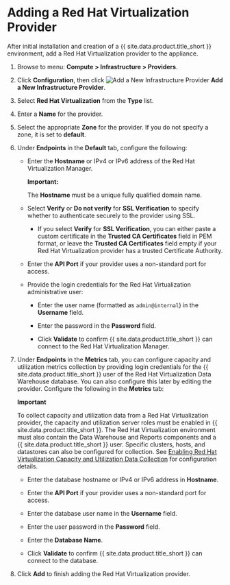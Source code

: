 # Adding a Red Hat Virtualization Provider

After initial installation and creation of a {{ site.data.product.title_short }}
environment, add a Red Hat Virtualization provider to the appliance.

1.  Browse to menu: **Compute > Infrastructure > Providers**.

2.  Click **Configuration**, then
    click ![Add a New Infrastructure Provider](../images/1862.png) **Add a New Infrastructure Provider**.

3.  Select **Red Hat Virtualization** from the **Type** list.    

4.  Enter a **Name** for the provider.

5.  Select the appropriate **Zone** for the provider. If you do not specify a zone, it is set to **default**.

6.  Under **Endpoints** in the **Default** tab, configure the following:

      - Enter the **Hostname** or IPv4 or IPv6 address of the Red Hat Virtualization Manager.

        **Important:**

        The **Hostname** must be a unique fully qualified domain name.

      - Select **Verify** or **Do not verify** for **SSL Verification** to specify whether to authenticate securely to the provider using SSL.

          - If you select **Verify** for **SSL Verification**, you can either paste a custom certificate in the **Trusted CA Certificates** field in PEM format, or leave the **Trusted CA Certificates** field empty if your Red Hat Virtualization provider has a trusted Certificate Authority.
      
      - Enter the **API Port** if your provider uses a non-standard port for access.

      - Provide the login credentials for the Red Hat Virtualization administrative user:

          - Enter the user name (formatted as `admin@internal`) in the **Username** field.

          - Enter the password in the **Password** field.
          
          - Click **Validate** to confirm {{ site.data.product.title_short }} can connect to the Red Hat Virtualization Manager.

7.  Under **Endpoints** in the **Metrics** tab, you can configure capacity and utilization metrics collection by providing login credentials for the {{ site.data.product.title_short }} user of the Red Hat Virtualization Data Warehouse database. You can also configure this later by editing the provider. Configure the following in the **Metrics** tab:

    **Important**

    To collect capacity and utilization data from a Red Hat Virtualization provider, the capacity and utilization server roles must be enabled in {{ site.data.product.title_short }}. The Red Hat Virtualization environment must also contain the Data Warehouse and Reports components and a {{ site.data.product.title_short }} user. Specific clusters, hosts, and datastores can also be configured for
    collection. See [Enabling Red Hat Virtualization Capacity and Utilization Data Collection](#enabling-red-hat-virtualization-capacity-and-utilization-data-collection) for configuration details.
    
      - Enter the database hostname or IPv4 or IPv6 address in **Hostname**.

      - Enter the **API Port** if your provider uses a non-standard port for access.

      - Enter the database user name in the **Username** field.

      - Enter the user password in the **Password** field.

      - Enter the **Database Name**.

      - Click **Validate** to confirm {{ site.data.product.title_short }} can connect to the database.

8.  Click **Add** to finish adding the Red Hat Virtualization provider.
